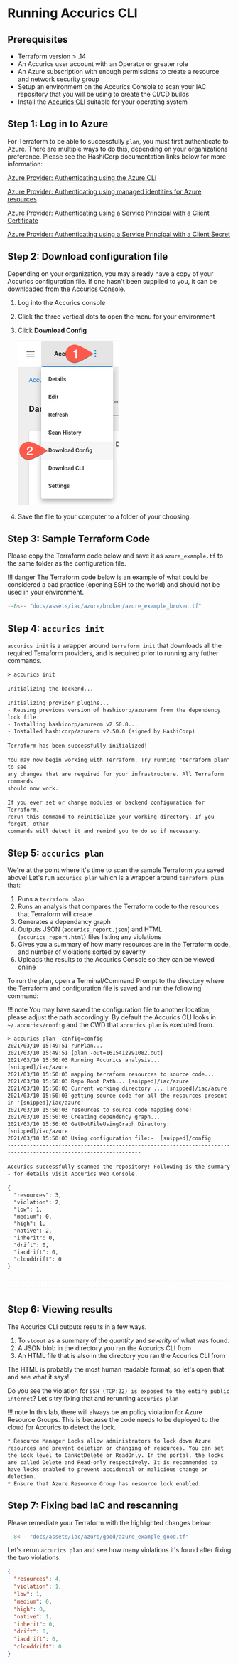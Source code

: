 # Running Accurics CLI

## Prerequisites

* Terraform version > .14
* An Accurics user account with an Operator or greater role
* An Azure subscription with enough permissions to create a resource and network security group
* Setup an environment on the Accurics Console to scan your IAC repository that you will be using to create the CI/CD builds
* Install the [Accurics CLI](../installing.md) suitable for your operating system

## Step 1: Log in to Azure

For Terraform to be able to successfully `plan`, you must first authenticate to Azure. There are multiple ways to do this, depending on your organizations preference. Please see the HashiCorp documentation links below for more information:

[Azure Provider: Authenticating using the Azure CLI](https://registry.terraform.io/providers/hashicorp/azurerm/latest/docs/guides/azure_cli)

[Azure Provider: Authenticating using managed identities for Azure resources](https://registry.terraform.io/providers/hashicorp/azurerm/latest/docs/guides/managed_service_identity)

[Azure Provider: Authenticating using a Service Principal with a Client Certificate](https://registry.terraform.io/providers/hashicorp/azurerm/latest/docs/guides/service_principal_client_certificate)

[Azure Provider: Authenticating using a Service Principal with a Client Secret](https://registry.terraform.io/providers/hashicorp/azurerm/latest/docs/guides/service_principal_client_secret)

## Step 2: Download configuration file

Depending on your organization, you may already have a copy of your Accurics configuration file. If one hasn't been supplied to you, it can be downloaded from the Accurics Console.

1. Log into the Accurics console
2. Click the three vertical dots to open the menu for your environment
3. Click **Download Config**

    ![Download CLI](/assets/images/cli_download_config.png)

4. Save the file to your computer to a folder of your choosing.

## Step 3: Sample Terraform Code

Please copy the Terraform code below and save it as `azure_example.tf` to the same folder as the configuration file.

!!! danger
    The Terraform code below is an example of what could be considered a bad practice (opening SSH to the world) and should not be used in your environment.

```terraform
--8<-- "docs/assets/iac/azure/broken/azure_example_broken.tf"
```

## Step 4: `accurics init`

`accurics init` is a wrapper around `terraform init` that downloads all the required Terraform providers, and is required prior to running any futher commands.

```
> accurics init

Initializing the backend...

Initializing provider plugins...
- Reusing previous version of hashicorp/azurerm from the dependency lock file
- Installing hashicorp/azurerm v2.50.0...
- Installed hashicorp/azurerm v2.50.0 (signed by HashiCorp)

Terraform has been successfully initialized!

You may now begin working with Terraform. Try running "terraform plan" to see
any changes that are required for your infrastructure. All Terraform commands
should now work.

If you ever set or change modules or backend configuration for Terraform,
rerun this command to reinitialize your working directory. If you forget, other
commands will detect it and remind you to do so if necessary.
```

## Step 5: `accurics plan`

We're at the point where it's time to scan the sample Terraform you saved above! Let's run `accurics plan` which is a wrapper around `terraform plan` that:

1. Runs a `terraform plan`
2. Runs an analysis that compares the Terraform code to the resources that Terraform will create
3. Generates a dependancy graph
4. Outputs JSON (`accurics_report.json`) and HTML (`accurics_report.html`) files listing any violations
5. Gives you a summary of how many resources are in the Terraform code, and number of violations sorted by severity
6. Uploads the results to the Accurics Console so they can be viewed online

To run the plan, open a Terminal/Command Prompt to the directory where the Terraform and configuration file is saved and run the following command:

!!! note
    You may have saved the configuration file to another location, please adjust the path accordingly. By default the Accurics CLI looks in `~/.accurics/config` and the CWD that `accurics plan` is executed from.

```
> accurics plan -config=config
2021/03/10 15:49:51 runPlan...
2021/03/10 15:49:51 [plan -out=1615412991082.out]
2021/03/10 15:50:03 Running Accurics analysis...
[snipped]/iac/azure
2021/03/10 15:50:03 mapping terraform resources to source code...
2021/03/10 15:50:03 Repo Root Path... [snipped]/iac/azure
2021/03/10 15:50:03 Current working directory ... [snipped]/iac/azure
2021/03/10 15:50:03 getting source code for all the resources present in '[snipped]/iac/azure'
2021/03/10 15:50:03 resources to source code mapping done!
2021/03/10 15:50:03 Creating dependency graph...
2021/03/10 15:50:03 GetDotFileUsingGraph Directory: [snipped]/iac/azure
2021/03/10 15:50:03 Using configuration file:-  [snipped]/config
----------------------------------------------------------------------------------------------------------------

Accurics successfully scanned the repository! Following is the summary - for details visit Accurics Web Console.

{
  "resources": 3,
  "violation": 2,
  "low": 1,
  "medium": 0,
  "high": 1,
  "native": 2,
  "inherit": 0,
  "drift": 0,
  "iacdrift": 0,
  "clouddrift": 0
}

----------------------------------------------------------------------------------------------------------------
```

## Step 6: Viewing results
The Accurics CLI outputs results in a few ways.

1. To `stdout` as a summary of the *quantity* and *severity* of what was found.
2. A JSON blob in the directory you ran the Accurics CLI from
3. An HTML file that is also in the directory you ran the Accurics CLI from

The HTML is probably the most human readable format, so let's open that and see what it says!

Do you see the violation for `SSH (TCP:22) is exposed to the entire public internet`? Let's try fixing that and rerunning `accurics plan`

!!! note
    In this lab, there will always be an policy violation for Azure Resource Groups. This is because the code needs to be deployed to the cloud for Accurics to detect the lock.

    * Resource Manager Locks allow administrators to lock down Azure resources and prevent deletion or changing of resources. You can set the lock level to CanNotDelete or ReadOnly. In the portal, the locks are called Delete and Read-only respectively. It is recommended to have locks enabled to prevent accidental or malicious change or deletion.
    * Ensure that Azure Resource Group has resource lock enabled

## Step 7: Fixing bad IaC and rescanning

Please remediate your Terraform with the highlighted changes below:

```terraform hl_lines="32"
--8<-- "docs/assets/iac/azure/good/azure_example_good.tf"
```

Let's rerun `accurics plan` and see how many violations it's found after fixing the two violations:

```json
{
  "resources": 4,
  "violation": 1,
  "low": 1,
  "medium": 0,
  "high": 0,
  "native": 1,
  "inherit": 0,
  "drift": 0,
  "iacdrift": 0,
  "clouddrift": 0
}
```
